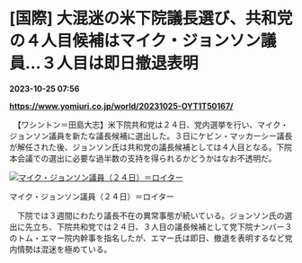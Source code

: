 # [国際] 大混迷の米下院議長選び、共和党の４人目候補はマイク・ジョンソン議員…３人目は即日撤退表明

**2023-10-25 07:56**

**https://www.yomiuri.co.jp/world/20231025-OYT1T50167/**

　【ワシントン＝田島大志】米下院共和党は２４日、党内選挙を行い、マイク・ジョンソン議員を新たな議長候補に選出した。３日にケビン・マッカーシー議長が解任された後、ジョンソン氏は共和党の議長候補としては４人目となる。下院本会議での選出に必要な過半数の支持を得られるかどうかはなお不透明だ。

[![マイク・ジョンソン議員（２４日）＝ロイター](https://www.yomiuri.co.jp/media/2023/10/20231025-OYT1I50102-1.jpg)](https://www.yomiuri.co.jp/pluralphoto/20231025-OYT1I50102/)

マイク・ジョンソン議員（２４日）＝ロイター

　下院では３週間にわたり議長不在の異常事態が続いている。ジョンソン氏の選出に先立ち、下院共和党では２４日、３人目の議長候補として党下院ナンバー３のトム・エマー院内幹事を指名したが、エマー氏は即日、撤退を表明するなど党内情勢は混迷を極めている。
